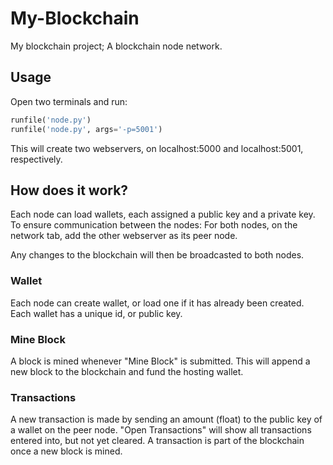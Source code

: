 # My-Blockchain

My blockchain project; A blockchain node network.

## Usage

Open two terminals and run:

```python
runfile('node.py')
runfile('node.py', args='-p=5001')
```

This will create two webservers, on localhost:5000 and localhost:5001, respectively.

## How does it work?

Each node can load wallets, each assigned a public key and a private key. 
To ensure communication between the nodes: 
For both nodes, on the network tab, add the other webserver as its peer node.

Any changes to the blockchain will then be broadcasted to both nodes. 

### Wallet
Each node can create wallet, or load one if it has already been created. Each wallet has a unique id, or public key. 

### Mine Block

A block is mined whenever "Mine Block" is submitted. 
This will append a new block to the blockchain and fund the hosting wallet. 

### Transactions

A new transaction is made by sending an amount (float) to the public key of a wallet on the peer node. "Open Transactions" will show all transactions entered into, but not yet cleared. A transaction is part of the blockchain once a new block is mined.

